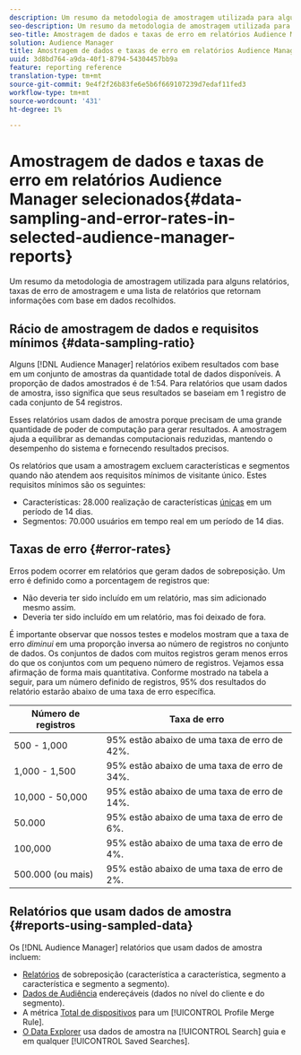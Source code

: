 ```yaml
---
description: Um resumo da metodologia de amostragem utilizada para alguns relatórios, taxas de erro de amostragem e uma lista de relatórios que retornam informações com base em dados recolhidos.
seo-description: Um resumo da metodologia de amostragem utilizada para alguns relatórios, taxas de erro de amostragem e uma lista de relatórios que retornam informações com base em dados recolhidos.
seo-title: Amostragem de dados e taxas de erro em relatórios Audience Manager selecionados
solution: Audience Manager
title: Amostragem de dados e taxas de erro em relatórios Audience Manager selecionados
uuid: 3d8bd764-a9da-40f1-8794-54304457bb9a
feature: reporting reference
translation-type: tm+mt
source-git-commit: 9e4f2f26b83fe6e5b6f669107239d7edaf11fed3
workflow-type: tm+mt
source-wordcount: '431'
ht-degree: 1%

---
```



# Amostragem de dados e taxas de erro em relatórios Audience Manager selecionados{#data-sampling-and-error-rates-in-selected-audience-manager-reports}

Um resumo da metodologia de amostragem utilizada para alguns relatórios, taxas de erro de amostragem e uma lista de relatórios que retornam informações com base em dados recolhidos.

## Rácio de amostragem de dados e requisitos mínimos {#data-sampling-ratio}

Alguns [!DNL Audience Manager] relatórios exibem resultados com base em um conjunto de amostras da quantidade total de dados disponíveis. A proporção de dados amostrados é de 1:54. Para relatórios que usam dados de amostra, isso significa que seus resultados se baseiam em 1 registro de cada conjunto de 54 registros.

Esses relatórios usam dados de amostra porque precisam de uma grande quantidade de poder de computação para gerar resultados. A amostragem ajuda a equilibrar as demandas computacionais reduzidas, mantendo o desempenho do sistema e fornecendo resultados precisos.

Os relatórios que usam a amostragem excluem características e segmentos quando não atendem aos requisitos mínimos de visitante único. Estes requisitos mínimos são os seguintes:

* Características: 28.000 realização de características [únicas](/help/using/features/traits/trait-and-segment-qualification-reference.md#unique-trait-realizations) em um período de 14 dias.
* Segmentos: 70.000 usuários em tempo real em um período de 14 dias.

## Taxas de erro {#error-rates}

Erros podem ocorrer em relatórios que geram dados de sobreposição. Um erro é definido como a porcentagem de registros que:

* Não deveria ter sido incluído em um relatório, mas sim adicionado mesmo assim.
* Deveria ter sido incluído em um relatório, mas foi deixado de fora.

É importante observar que nossos testes e modelos mostram que a taxa de erro *diminui* em uma proporção inversa ao número de registros no conjunto de dados. Os conjuntos de dados com muitos registros geram menos erros do que os conjuntos com um pequeno número de registros. Vejamos essa afirmação de forma mais quantitativa. Conforme mostrado na tabela a seguir, para um número definido de registros, 95% dos resultados do relatório estarão abaixo de uma taxa de erro específica.

| Número de registros | Taxa de erro |
|--- |--- |
| 500 - 1,000 | 95% estão abaixo de uma taxa de erro de 42%. |
| 1,000 - 1,500 | 95% estão abaixo de uma taxa de erro de 34%. |
| 10,000 - 50,000 | 95% estão abaixo de uma taxa de erro de 14%. |
| 50.000 | 95% estão abaixo de uma taxa de erro de 6%. |
| 100,000 | 95% estão abaixo de uma taxa de erro de 4%. |
| 500.000 (ou mais) | 95% estão abaixo de uma taxa de erro de 2%. |

## Relatórios que usam dados de amostra {#reports-using-sampled-data}

Os [!DNL Audience Manager] relatórios que usam dados de amostra incluem:

* [Relatórios](../reporting/dynamic-reports/dynamic-reports.md#interactive-and-overlap-reports) de sobreposição (característica a característica, segmento a característica e segmento a segmento).
* [Dados de Audiência](../features/addressable-audiences.md) endereçáveis (dados no nível do cliente e do segmento).
* A métrica [Total de dispositivos](../features/profile-merge-rules/profile-link-metrics.md#merge-rule-metrics) para um [!UICONTROL Profile Merge Rule].
* [O Data Explorer](../features/data-explorer/data-explorer-signals-search/data-explorer-search-pairs.md) usa dados de amostra na [!UICONTROL Search] guia e em qualquer [!UICONTROL Saved Searches].